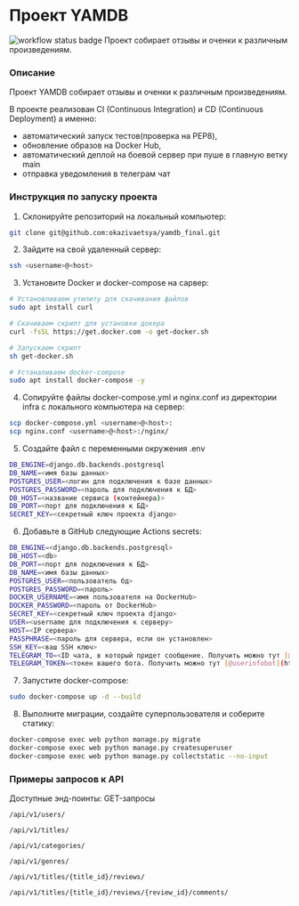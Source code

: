 # Проект YAMDB
![workflow status badge](https://github.com/okazivaetsya/yamdb_final/actions/workflows/yamdb_workflow.yml/badge.svg?event=push)
Проект собирает отзывы и оченки к различным произведениям. 


### Описание
Проект YAMDB собирает отзывы и оченки к различным произведениям.

В проекте реализован CI (Continuous Integration) и CD (Continuous Deployment) а именно:
* автоматический запуск тестов(проверка на PEP8),
* обновление образов на Docker Hub,
* автоматический деплой на боевой сервер при пуше в главную ветку main
* отправка уведомления в телеграм чат


### Инструкция по запуску проекта
1. Склонируйте репозиторий на локальный компьютер:
```bash 
git clone git@github.com:okazivaetsya/yamdb_final.git
```
2. Зайдите на свой удаленный сервер:
```bash 
ssh <username>@<host>
```
3. Установите Docker и docker-compose на сарвер:
```bash 
# Установливаем утилиту для скачивания файлов
sudo apt install curl

# Скачиваем скрипт для установки докера
curl -fsSL https://get.docker.com -o get-docker.sh

# Запускаем скрипт
sh get-docker.sh

# Устаналиваем docker-compose
sudo apt install docker-compose -y 
```
4. Сопируйте файлы docker-compose.yml и nginx.conf из директории infra с локального компьютера на сервер:
```bash
scp docker-compose.yml <username>@<host>:
scp nginx.conf <username>@<host>:/nginx/
```
5. Создайте файл с переменными окружения .env 
```bash
DB_ENGINE=django.db.backends.postgresql
DB_NAME=<имя базы данных> 
POSTGRES_USER=<логин для подключения к базе данных>
POSTGRES_PASSWORD=<пароль для подключения к БД>
DB_HOST=<название сервиса (контейнера)>
DB_PORT=<порт для подключения к БД>
SECRET_KEY=<секретный ключ проекта django>
```
6. Добавьте в GitHub следующие Actions secrets:
```bash
DB_ENGINE=<django.db.backends.postgresql>
DB_HOST=<db>
DB_PORT=<порт для подключения к БД>
DB_NAME=<имя базы данных> 
POSTGRES_USER=<пользователь бд>
POSTGRES_PASSWORD=<пароль>
DOCKER_USERNAME=<имя пользователя на DockerHub>
DOCKER_PASSWORD=<пароль от DockerHub>
SECRET_KEY=<секретный ключ проекта django>
USER=<username для подключения к серверу>
HOST=<IP сервера>
PASSPHRASE=<пароль для сервера, если он установлен>
SSH_KEY=<ваш SSH ключ>
TELEGRAM_TO=<ID чата, в который придет сообщение. Получить можно тут [@userinfobot](https://t.me/userinfobot)
TELEGRAM_TOKEN=<токен вашего бота. Получить можно тут [@userinfobot](https://t.me/BotFather)
```
7. Запустите docker-compose:
```bash
sudo docker-compose up -d --build 
```
8. Выполните миграции, создайте суперпользователя и соберите статику:
```bash
docker-compose exec web python manage.py migrate
docker-compose exec web python manage.py createsuperuser
docker-compose exec web python manage.py collectstatic --no-input 
```

### Примеры запросов к API
Доступные энд-поинты:
GET-запросы
```
/api/v1/users/
```
```
/api/v1/titles/
```
```
/api/v1/categories/
```
```
/api/v1/genres/
```
```
/api/v1/titles/{title_id}/reviews/
```
```
/api/v1/titles/{title_id}/reviews/{review_id}/comments/
```
